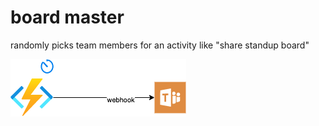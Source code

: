 # board master

randomly picks team members for an activity like "share standup board"

![overview](.attachments/boardmaster.drawio.png)
